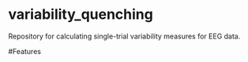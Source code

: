 # variability_quenching
Repository for calculating single-trial variability measures for EEG data.

#Features

